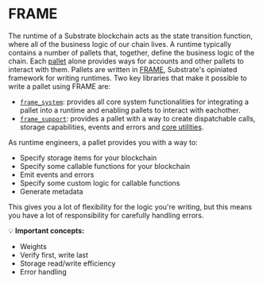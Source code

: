 # FRAME

The runtime of a Substrate blockchain acts as the state transition function, where all of the business logic of our chain lives.
A runtime typically contains a number of pallets that, together, define the business logic of the chain.
Each [pallet](https://docs.substrate.io/v3/runtime/frame/#pallets) alone provides ways for accounts and other pallets to interact with them.
Pallets are written in [FRAME](https://docs.substrate.io/v3/runtime/frame/), Substrate's opiniated framework for writing runtimes.
Two key libraries that make it possible to write a pallet using FRAME are:

* [`frame_system`](https://docs.substrate.io/rustdocs/latest/frame_system/index.html): provides all core system functionalities for integrating a pallet into a runtime and enabling pallets to interact with eachother.
* [`frame_support`](https://docs.substrate.io/rustdocs/latest/frame_support/index.html): provides a pallet with a way to create dispatchable calls, storage capabilities, events and errors and [core utilities](https://docs.substrate.io/rustdocs/latest/frame_support/traits/index.html#).

<!-- slide:break-40 -->

As runtime engineers, a pallet provides you with a way to:

* Specify storage items for your blockchain
* Specify some callable functions for your blockchain
* Emit events and errors
* Specify some custom logic for callable functions
* Generate metadata

This gives you a lot of flexibility for the logic you're writing, but this means you have a lot of responsibility for carefully handling errors.

💡 **Important concepts:**

* Weights
* Verify first, write last
* Storage read/write efficiency
* Error handling
